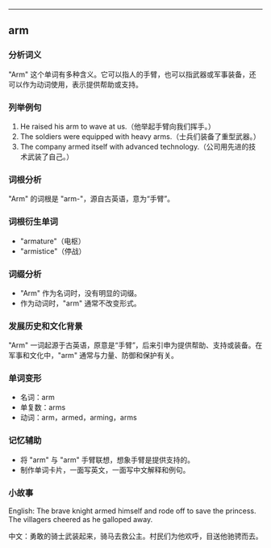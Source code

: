 
---------------
## arm
### 分析词义

"Arm" 这个单词有多种含义。它可以指人的手臂，也可以指武器或军事装备，还可以作为动词使用，表示提供帮助或支持。

### 列举例句

1. He raised his arm to wave at us.（他举起手臂向我们挥手。）
2. The soldiers were equipped with heavy arms.（士兵们装备了重型武器。）
3. The company armed itself with advanced technology.（公司用先进的技术武装了自己。）

### 词根分析

"Arm" 的词根是 "arm-"，源自古英语，意为“手臂”。

### 词根衍生单词

- "armature"（电枢）
- "armistice"（停战）

### 词缀分析

- "Arm" 作为名词时，没有明显的词缀。
- 作为动词时，"arm" 通常不改变形式。

### 发展历史和文化背景

"Arm" 一词起源于古英语，原意是“手臂”，后来引申为提供帮助、支持或装备。在军事和文化中，"arm" 通常与力量、防御和保护有关。

### 单词变形

- 名词：arm
- 单复数：arms
- 动词：arm，armed，arming，arms

### 记忆辅助

- 将 "arm" 与 "arm" 手臂联想，想象手臂是提供支持的。
- 制作单词卡片，一面写英文，一面写中文解释和例句。

### 小故事

English: The brave knight armed himself and rode off to save the princess. The villagers cheered as he galloped away.

中文：勇敢的骑士武装起来，骑马去救公主。村民们为他欢呼，目送他驰骋而去。

